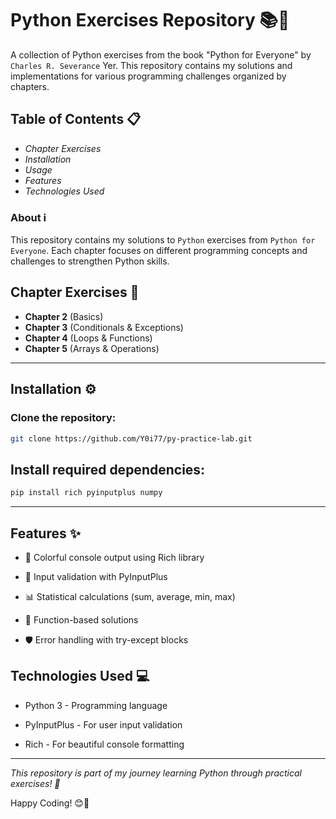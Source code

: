 ﻿# Python Exercises Repository 📚🐍
A collection of Python exercises from the book "Python for Everyone" by ```Charles R. Severance``` Yer. This repository contains my solutions and implementations for various programming challenges organized by chapters.

## Table of Contents 📋
- _Chapter Exercises_
- _Installation_
- _Usage_
- _Features_
- _Technologies Used_

### About ℹ️
This repository contains my solutions to ```Python``` exercises from ```Python for Everyone```. Each chapter focuses on different programming concepts and challenges to strengthen Python skills.

## Chapter Exercises 📖
- **Chapter 2** (Basics)
- **Chapter 3** (Conditionals & Exceptions)
- **Chapter 4** (Loops & Functions)
- **Chapter 5** (Arrays & Operations)

---

## Installation ⚙️
### Clone the repository:

```bash
git clone https://github.com/Y0i77/py-practice-lab.git
```

## Install required dependencies:

```bash
pip install rich pyinputplus numpy
```
---

## Features ✨
- 🎨 Colorful console output using Rich library

- 🔢 Input validation with PyInputPlus

- 📊 Statistical calculations (sum, average, min, max)

- 🎯 Function-based solutions

- 🛡 Error handling with try-except blocks

## Technologies Used 💻
- Python 3 - Programming language

- PyInputPlus - For user input validation

- Rich - For beautiful console formatting

---
_This repository is part of my journey learning Python through practical exercises! 🌟_

Happy Coding! 😊🚀

